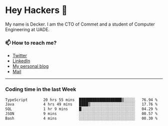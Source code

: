 # Hey Hackers 👋

My name is Decker. I am the CTO of Commet and a student of Computer Engineering at UADE.

### 📫 How to reach me?
- [Twitter](https://x.com/0xDecker) 
- [LinkedIn](https://www.linkedin.com/in/decker-urbano/) 
- [My personal blog](http://decker.sh) 
- [Mail](mailto:me@decker.sh)

---

### Coding time in the last Week

<!--START_SECTION:waka-->

```txt
TypeScript       20 hrs 55 mins  ███████████████████▒░░░░░   76.94 %
Java             4 hrs 49 mins   ████▒░░░░░░░░░░░░░░░░░░░░   17.76 %
SQL              1 hr 9 mins     █░░░░░░░░░░░░░░░░░░░░░░░░   04.29 %
JSON             9 mins          ░░░░░░░░░░░░░░░░░░░░░░░░░   00.57 %
Bash             4 mins          ░░░░░░░░░░░░░░░░░░░░░░░░░   00.30 %
```

<!--END_SECTION:waka-->

